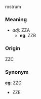 rostrum
### Meaning
+ _adj_: ZZA
    + __eg__: ZZB

### Origin

ZZC

### Synonym

__eg__: ZZD

+ ZZE


